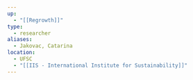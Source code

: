 ```yaml
---
up:
  - "[[Regrowth]]"
type:
  - researcher
aliases:
  - Jakovac, Catarina
location:
  - UFSC
  - "[[IIS - International Institute for Sustainability]]"
---
```

